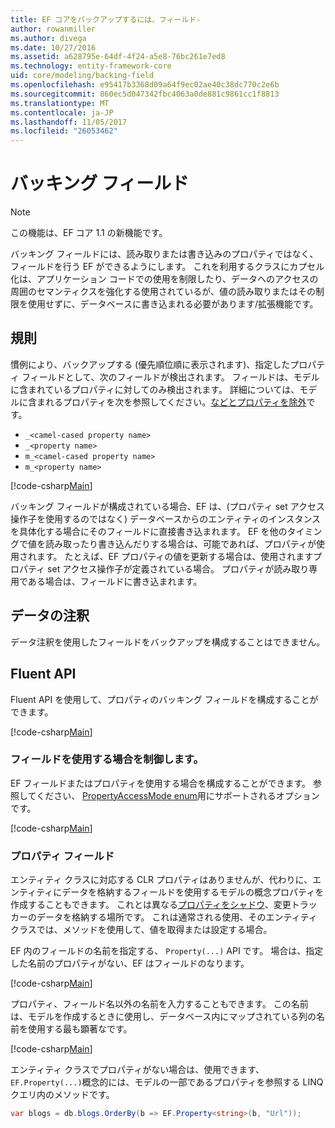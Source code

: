 ```yaml
---
title: EF コアをバックアップするには、フィールド-
author: rowanmiller
ms.author: divega
ms.date: 10/27/2016
ms.assetid: a628795e-64df-4f24-a5e8-76bc261e7ed8
ms.technology: entity-framework-core
uid: core/modeling/backing-field
ms.openlocfilehash: e95417b3368d09a64f9ec02ae40c38dc770c2e6b
ms.sourcegitcommit: 860ec5d047342fbc4063a0de881c9861cc1f8813
ms.translationtype: MT
ms.contentlocale: ja-JP
ms.lasthandoff: 11/05/2017
ms.locfileid: "26053462"
---
```

# <a name="backing-fields"></a>バッキング フィールド

> [!NOTE]  
> この機能は、EF コア 1.1 の新機能です。

バッキング フィールドには、読み取りまたは書き込みのプロパティではなく、フィールドを行う EF ができるようにします。 これを利用するクラスにカプセル化は、アプリケーション コードでの使用を制限したり、データへのアクセスの周囲のセマンティクスを強化する使用されているが、値の読み取りまたはその制限を使用せずに、データベースに書き込まれる必要があります/拡張機能です。

## <a name="conventions"></a>規則

慣例により、バックアップする (優先順位順に表示されます)、指定したプロパティ フィールドとして、次のフィールドが検出されます。 フィールドは、モデルに含まれているプロパティに対してのみ検出されます。 詳細については、モデルに含まれるプロパティを次を参照してください。[などとプロパティを除外](included-properties.md)です。

* `_<camel-cased property name>`
* `_<property name>`
* `m_<camel-cased property name>`
* `m_<property name>`

[!code-csharp[Main](../../../samples/core/Modeling/Conventions/Samples/BackingField.cs#Sample)]

バッキング フィールドが構成されている場合、EF は、(プロパティ set アクセス操作子を使用するのではなく) データベースからのエンティティのインスタンスを具体化する場合にそのフィールドに直接書き込まれます。 EF を他のタイミングで値を読み取ったり書き込んだりする場合は、可能であれば、プロパティが使用されます。 たとえば、EF プロパティの値を更新する場合は、使用されますプロパティ set アクセス操作子が定義されている場合。 プロパティが読み取り専用である場合は、フィールドに書き込まれます。

## <a name="data-annotations"></a>データの注釈

データ注釈を使用したフィールドをバックアップを構成することはできません。

## <a name="fluent-api"></a>Fluent API

Fluent API を使用して、プロパティのバッキング フィールドを構成することができます。

[!code-csharp[Main](../../../samples/core/Modeling/FluentAPI/Samples/BackingField.cs#Sample)]

### <a name="controlling-when-the-field-is-used"></a>フィールドを使用する場合を制御します。

EF フィールドまたはプロパティを使用する場合を構成することができます。 参照してください、 [PropertyAccessMode enum](https://docs.microsoft.com/dotnet/api/microsoft.entityframeworkcore.propertyaccessmode)用にサポートされるオプションです。

[!code-csharp[Main](../../../samples/core/Modeling/FluentAPI/Samples/BackingFieldAccessMode.cs#Sample)]

### <a name="fields-without-a-property"></a>プロパティ フィールド

エンティティ クラスに対応する CLR プロパティはありませんが、代わりに、エンティティにデータを格納するフィールドを使用するモデルの概念プロパティを作成することもできます。 これとは異なる[プロパティをシャドウ](shadow-properties.md)、変更トラッカーのデータを格納する場所です。 これは通常される使用、そのエンティティ クラスでは、メソッドを使用して、値を取得または設定する場合。

EF 内のフィールドの名前を指定する、 `Property(...)` API です。 場合は、指定した名前のプロパティがない、EF はフィールドのなります。

[!code-csharp[Main](../../../samples/core/Modeling/FluentAPI/Samples/BackingFieldNoProperty.cs#Sample)]

プロパティ、フィールド名以外の名前を入力することもできます。 この名前は、モデルを作成するときに使用し、データベース内にマップされている列の名前を使用する最も顕著なです。

[!code-csharp[Main](../../../samples/core/Modeling/FluentAPI/Samples/BackingFieldConceptualProperty.cs#Sample)]

エンティティ クラスでプロパティがない場合は、使用できます、`EF.Property(...)`概念的には、モデルの一部であるプロパティを参照する LINQ クエリ内のメソッドです。

``` csharp
var blogs = db.blogs.OrderBy(b => EF.Property<string>(b, "Url"));
```
